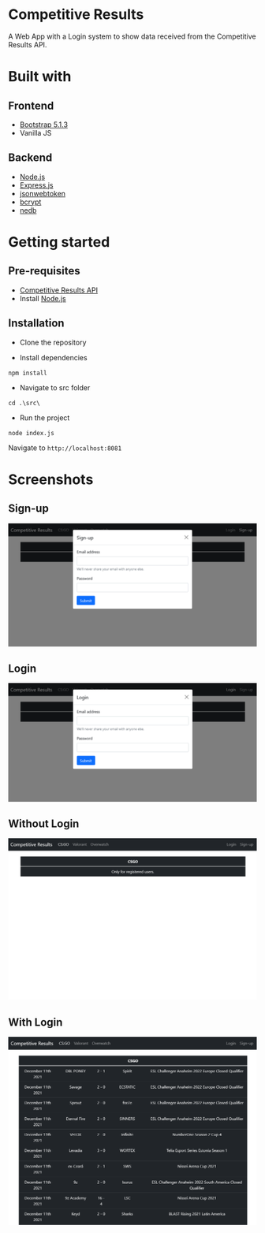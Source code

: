 # Competitive Results
A Web App with a Login system to show data received from the Competitive Results API.

# Built with

## Frontend
- [Bootstrap 5.1.3](https://getbootstrap.com/)
- Vanilla JS

## Backend
- [Node.js](https://nodejs.org/en/)
- [Express.js](https://expressjs.com/)
- [jsonwebtoken](https://www.npmjs.com/package/jsonwebtoken)
- [bcrypt](https://www.npmjs.com/package/bcrypt)
- [nedb](https://www.npmjs.com/package/nedb)

# Getting started

## Pre-requisites
- [Competitive Results API](https://github.com/KevynSM/competitive-results-api)
- Install [Node.js](https://nodejs.org/en/)


## Installation
- Clone the repository

- Install dependencies
```
npm install
```
- Navigate to src folder
```
cd .\src\
```
- Run the project
```
node index.js
```
  Navigate to `http://localhost:8081`


# Screenshots
## Sign-up
![](images/CompetitiveResults_4.png)

## Login
![](images/CompetitiveResults_3.png)

## Without Login

![](images/CompetitiveResults_1.png)

## With Login

![](images/CompetitiveResults_2.png)
